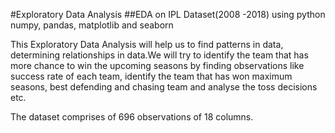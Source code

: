 #Exploratory Data Analysis 
##EDA on IPL Dataset(2008 -2018) using python numpy, pandas, matplotlib and seaborn

This Exploratory Data Analysis will help us to find patterns in data, determining relationships in data.We will try to identify the team that has more chance to win the upcoming seasons by finding observations like success rate of each team, identify the team that has won maximum seasons, best defending and chasing team and analyse the toss decisions etc.

The dataset comprises of 696 observations of 18 columns.
